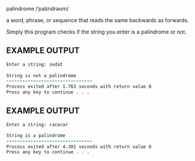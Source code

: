
palindrome
/ˈpalɪndrəʊm/

a word, phrase, or sequence that reads the same backwards as forwards.

Simply this program checks if the string you enter is a palindrome or not.

EXAMPLE OUTPUT
------------------------------------------------------------------------
```diff
Enter a string: sedat                                                      
                                                                                                                                          
String is not a palindrome     
--------------------------------                                          
Process exited after 1.763 seconds with return value 0                     
Press any key to continue . . . 
```

EXAMPLE OUTPUT
------------------------------------------------------------------------
```diff
Enter a string: racecar

String is a palindrome
--------------------------------
Process exited after 4.301 seconds with return value 0
Press any key to continue . . .
```  

